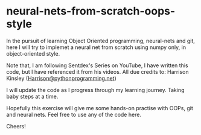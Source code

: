# neural-nets-from-scratch-oops-style
 In the pursuit of learning Object Oriented programming, neural-nets and git, here I will try to implemet a neural net from scratch using numpy only, in object-oriented style.  

Note that, I am following Sentdex's Series on YouTube, I have written this code, but I have referenced it from his videos. All due credits to: Harrison Kinsley (Harrison@pythonprogramming.net)

I will update the code as I progress through my learning journey. Taking baby steps at a time.

Hopefully this exercise will give me some hands-on practise with OOPs, git and neural nets. Feel free to use any of the code here.

Cheers!
